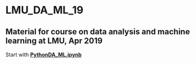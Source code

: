 # LMU_DA_ML_19
## Material for course on data analysis and machine learning at LMU, Apr 2019

Start with **[PythonDA_ML.ipynb](PythonDA_ML.ipynb)**


